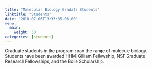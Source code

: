 ```yaml
---
title: "Molecular Biology Gradate Students"
linktitle: "Students"
date: "2018-07-06T13:33:35-06:00"
menu:
  main:
    weight: 30
categories: [students]
---
```


Graduate students in the program span the range of molecule biology. Students have been awarded HHMI Gilliam Fellowship, NSF Graduate Research Fellowships, and the Bolie Scholarship.

